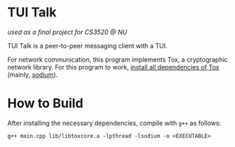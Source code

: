 # TUI Talk

*used as a final project for CS3520 @ NU*

TUI Talk is a peer-to-peer messaging client with a TUI.

For network communication, this program implements Tox, a cryptographic network library. For this program to work, [install all dependencies of Tox](https://github.com/TokTok/c-toxcore/blob/master/INSTALL.md#requirements) (mainly, [sodium](https://doc.libsodium.org/installation)).

# How to Build

After installing the necessary dependencies, compile with `g++` as follows:
```
g++ main.cpp lib/libtoxcore.a -lpthread -lsodium -o <EXECUTABLE>
```
